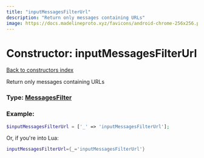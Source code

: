 ```yaml
---
title: "inputMessagesFilterUrl"
description: "Return only messages containing URLs"
image: https://docs.madelineproto.xyz/favicons/android-chrome-256x256.png
---
```

# Constructor: inputMessagesFilterUrl  
[Back to constructors index](index.md)



Return only messages containing URLs




### Type: [MessagesFilter](../types/MessagesFilter.md)


### Example:

```php
$inputMessagesFilterUrl = ['_' => 'inputMessagesFilterUrl'];
```  


Or, if you're into Lua:

```lua
inputMessagesFilterUrl={_='inputMessagesFilterUrl'}

```


